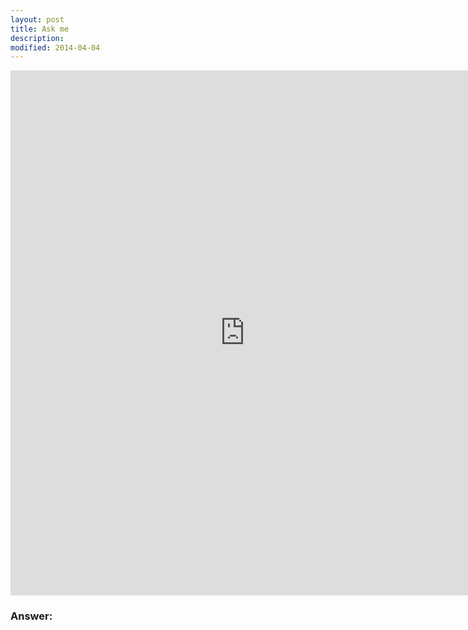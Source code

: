 ```yaml
---
layout: post
title: Ask me
description:
modified: 2014-04-04
---
```


<iframe src="https://docs.google.com/forms/d/1Gr2GJdu-qr9fh-9C_weGr5IbzexL_x8lXlzLgMLG59M/viewform?embedded=true" width="750" height="840" frameborder="0" marginheight="0" marginwidth="0">Loading...</iframe>
<h3>Answer:</h3>

<div class="fb-comments" data-href="https://www.facebook.com/photo.php?fbid=422228304617461" data-width="650" data-numposts="5" data-colorscheme="dark"></div>
